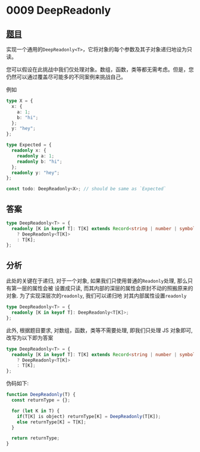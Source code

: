 # 0009 DeepReadonly

## [题目](https://github.com/type-challenges/type-challenges/blob/master/questions/9-medium-deep-readonly/README.zh-CN.md)

实现一个通用的`DeepReadonly<T>`，它将对象的每个参数及其子对象递归地设为只读。

您可以假设在此挑战中我们仅处理对象。数组，函数，类等都无需考虑。但是，您仍然可以通过覆盖尽可能多的不同案例来挑战自己。

例如

```ts
type X = {
  x: {
    a: 1;
    b: "hi";
  };
  y: "hey";
};

type Expected = {
  readonly x: {
    readonly a: 1;
    readonly b: "hi";
  };
  readonly y: "hey";
};

const todo: DeepReadonly<X>; // should be same as `Expected`
```

## 答案

```ts
type DeepReadonly<T> = {
  readonly [K in keyof T]: T[K] extends Record<string | number | symbol, any>
    ? DeepReadonly<T[K]>
    : T[K];
};
```

## 分析

此处的关键在于递归, 对于一个对象, 如果我们只使用普通的`Readonly`处理, 那么只有第一层的属性会被
设置成只读, 而其内部的深层的属性会原封不动的照搬原来的对象. 为了实现深层次的`readonly`, 我们可以递归地
对其内部属性设置`readonly`

```ts
type DeepReadonly<T> = {
  readonly [K in keyof T]: DeepReadonly<T[K]>;
};
```

此外, 根据题目要求, 对数组，函数，类等不需要处理, 即我们只处理 JS 对象即可, 改写为以下即为答案

```ts
type DeepReadonly<T> = {
  readonly [K in keyof T]: T[K] extends Record<string | number | symbol, any>
    ? DeepReadonly<T[K]>
    : T[K];
};
```

伪码如下:

```js
function DeepReadonly(T) {
  const returnType = {};

  for (let K in T) {
    if(T[K] is object) returnType[K] = DeepReadonly(T[K]);
    else returnType[K] = T[K];
  }

  return returnType;
}
```
